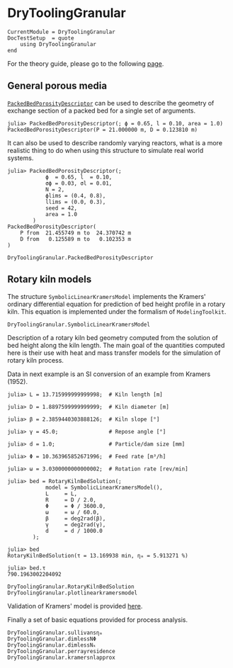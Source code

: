 # DryToolingGranular

```@meta
CurrentModule = DryToolingGranular
DocTestSetup  = quote
    using DryToolingGranular
end
```

For the theory guide, please go to the following [page](theory.md).

## General porous media

[`PackedBedPorosityDescriptor`](@ref) can be used to describe the geometry
of exchange section of a packed bed for a single set of arguments.

```jldoctest
julia> PackedBedPorosityDescriptor(; ϕ = 0.65, l = 0.10, area = 1.0)
PackedBedPorosityDescriptor(P = 21.000000 m, D = 0.123810 m)
```

It can also be used to describe randomly varying reactors, what is
a more realistic thing to do when using this structure to simulate
real world systems.

```jldoctest
julia> PackedBedPorosityDescriptor(;
            ϕ  = 0.65, l  = 0.10,
            σϕ = 0.03, σl = 0.01,
            N = 2,
            ϕlims = (0.4, 0.8),
            llims = (0.0, 0.3),
            seed = 42,
            area = 1.0
        )
PackedBedPorosityDescriptor(
    P from  21.455749 m to  24.370742 m
    D from   0.125589 m to   0.102353 m
)
```

```@docs
DryToolingGranular.PackedBedPorosityDescriptor
```

## Rotary kiln models

The structure `SymbolicLinearKramersModel` implements the Kramers' ordinary differential equation for prediction of bed height profile in a rotary kiln. This equation is implemented under the formalism of `ModelingToolkit`.

```@docs
DryToolingGranular.SymbolicLinearKramersModel
```

Description of a rotary kiln bed geometry computed from the solution of bed height along the kiln length. The main goal of the quantities computed here is their use with heat and mass transfer models for the simulation of rotary kiln process.

Data in next example is an SI conversion of an example from Kramers (1952).

```jldoctest
julia> L = 13.715999999999998;  # Kiln length [m]

julia> D = 1.8897599999999999;  # Kiln diameter [m]

julia> β = 2.3859440303888126;  # Kiln slope [°]

julia> γ = 45.0;                # Repose angle [°]

julia> d = 1.0;                 # Particle/dam size [mm]

julia> Φ = 10.363965852671996;  # Feed rate [m³/h]

julia> ω = 3.0300000000000002;  # Rotation rate [rev/min]

julia> bed = RotaryKilnBedSolution(;
            model = SymbolicLinearKramersModel(),
            L     = L,
            R     = D / 2.0,
            Φ     = Φ / 3600.0,
            ω     = ω / 60.0,
            β     = deg2rad(β),
            γ     = deg2rad(γ),
            d     = d / 1000.0
        );

julia> bed
RotaryKilnBedSolution(τ = 13.169938 min, ηₘ = 5.913271 %)

julia> bed.τ
790.1963002204092
```

```@docs
DryToolingGranular.RotaryKilnBedSolution
DryToolingGranular.plotlinearkramersmodel
```

Validation of Kramers' model is provided [here](validation/kramers-model.md).

Finally a set of basic equations provided for process analysis.

```@docs
DryToolingGranular.sullivansηₘ
DryToolingGranular.dimlessNΦ
DryToolingGranular.dimlessNₖ
DryToolingGranular.perrayresidence
DryToolingGranular.kramersnlapprox
```

